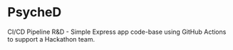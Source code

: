 # PsycheD
CI/CD Pipeline R&amp;D - Simple Express app code-base using GitHub Actions to support a Hackathon team. 
